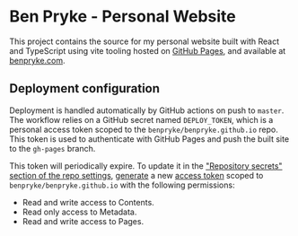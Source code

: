 # Ben Pryke - Personal Website

This project contains the source for my personal website built with React and TypeScript using vite tooling hosted on [GitHub Pages](https://pages.github.com/), and available at [benpryke.com](https://benpryke.com).

## Deployment configuration

Deployment is handled automatically by GitHub actions on push to `master`. The workflow relies on a GitHub secret named `DEPLOY_TOKEN`, which is a personal access token scoped to the `benpryke/benpryke.github.io` repo. This token is used to authenticate with GitHub Pages and push the built site to the `gh-pages` branch.

This token will periodically expire. To update it in the ["Repository secrets" section of the repo settings](https://github.com/benpryke/personal-website/settings/secrets/actions), [generate](https://github.com/settings/tokens?type=beta) a new [access token](https://docs.github.com/en/github/authenticating-to-github/creating-a-personal-access-token) scoped to `benpryke/benpryke.github.io` with the following permissions:

- Read and write access to Contents.
- Read only access to Metadata.
- Read and write access to Pages.
